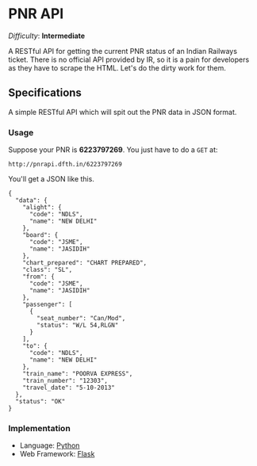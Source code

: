PNR API
=======

_Difficulty_: __Intermediate__

A RESTful API for getting the current PNR status of an Indian Railways ticket. There is no official API provided by IR, so it is a pain for developers as they have to scrape the HTML. Let's do the dirty work for them.

## Specifications ##

A simple RESTful API which will spit out the PNR data in JSON format.

### Usage ###

Suppose your PNR is __6223797269__. You just have to do a ``GET`` at:

```
http://pnrapi.dfth.in/6223797269
```

You'll get a JSON like this.

```
{
  "data": {
    "alight": {
      "code": "NDLS", 
      "name": "NEW DELHI"
    }, 
    "board": {
      "code": "JSME", 
      "name": "JASIDIH"
    }, 
    "chart_prepared": "CHART PREPARED", 
    "class": "SL", 
    "from": {
      "code": "JSME", 
      "name": "JASIDIH"
    }, 
    "passenger": [
      {
        "seat_number": "Can/Mod", 
        "status": "W/L 54,RLGN"
      }
    ], 
    "to": {
      "code": "NDLS", 
      "name": "NEW DELHI"
    }, 
    "train_name": "POORVA EXPRESS", 
    "train_number": "12303", 
    "travel_date": "5-10-2013"
  }, 
  "status": "OK"
}
```

### Implementation ###

* Language: [Python](http://python.org)
* Web Framework: [Flask](http://flask.poocoo.org)